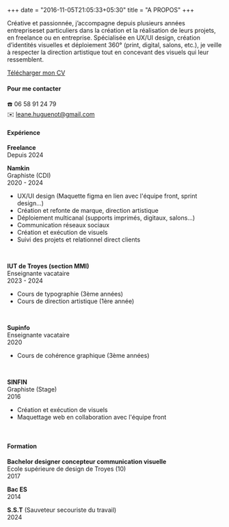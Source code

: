 +++
date = "2016-11-05T21:05:33+05:30"
title = "A PROPOS"
+++

Créative et passionnée, j’accompagne depuis plusieurs années entrepriseset particuliers dans la création et la réalisation de leurs projets, en freelance ou en entreprise. Spécialisée en UX/UI design, création d’identités visuelles et déploiement 360° (print, digital, salons, etc.), je veille à respecter la direction artistique tout en concevant des visuels qui leur ressemblent.

<a href="/img/cv-leane-huguenot-2025.pdf" class="btn-cv" download>Télécharger mon CV</a>

  #### Pour me contacter

☎️ 06 58 91 24 79
<br/>✉️ leane.huguenot@gmail.com

#### Expérience

**Freelance**
  <br/>Depuis 2024

**Namkin**
  <br/>Graphiste (CDI)
  <br/>2020 - 2024
  - UX/UI design (Maquette figma en lien avec l'équipe front, sprint design...)
  - Création et refonte de marque, direction artistique
  - Déploiement multicanal (supports imprimés, digitaux, salons...)
  - Communication réseaux sociaux
  - Création et exécution de visuels
  - Suivi des projets et relationnel direct clients 

  <br>

**IUT de Troyes (section MMI)** 
  <br/>Enseignante vacataire
  <br/>2023 - 2024
  - Cours de typographie (3ème années)
  - Cours de direction artistique (1ère année)

  <br>

  **Supinfo** 
  <br/>Enseignante vacataire
  <br/>2020
  - Cours de cohérence graphique (3ème années)

  <br>

  **SINFIN** 
  <br/>Graphiste (Stage)
  <br/>2016
  - Création et exécution de visuels
  - Maquettage web en collaboration avec l'équipe front

  <br>

#### Formation

**Bachelor designer concepteur communication visuelle**
  <br/>Ecole supérieure de design de Troyes (10)
  <br/>2017 

**Bac ES**
  <br/>2014

**S.S.T** (Sauveteur secouriste du travail)
  <br/>2024

